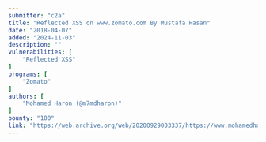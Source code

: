 ```yaml
---
submitter: "c2a"
title: "Reflected XSS on www.zomato.com By Mustafa Hasan"
date: "2018-04-07"
added: "2024-11-03"
description: ""
vulnerabilities: [
    "Reflected XSS"
]
programs: [
    "Zomato"
]
authors: [
    "Mohamed Haron (@m7mdharon)"
]
bounty: "100"
link: "https://web.archive.org/web/20200929003337/https://www.mohamedharon.com/2018/04/reflected-xss-on-wwwzomatocom-by.html"
---
```




